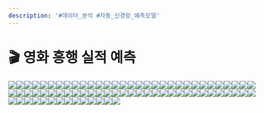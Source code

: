 ```yaml
---
description: '#데이터_분석 #자동_신경망_예측모델'
---
```


# 🎬 영화 흥행 실적 예측

![](<../../../../../.gitbook/assets/Untitled (13).png>)![](<../../../../../.gitbook/assets/Untitled 1 (11).png>)![](<../../../../../.gitbook/assets/Untitled 2 (12).png>)![](<../../../../../.gitbook/assets/Untitled 3 (12).png>)![](<../../../../../.gitbook/assets/Untitled 4 (10).png>)![](<../../../../../.gitbook/assets/Untitled 5 (12).png>)![](<../../../../../.gitbook/assets/Untitled 6 (11).png>)![](<../../../../../.gitbook/assets/Untitled 7 (12).png>)![](<../../../../../.gitbook/assets/Untitled 8 (10).png>)![](<../../../../../.gitbook/assets/Untitled 9 (15).png>)![](<../../../../../.gitbook/assets/Untitled 10 (14).png>)![](<../../../../../.gitbook/assets/Untitled 11 (14).png>)![](<../../../../../.gitbook/assets/Untitled 12 (14).png>)![](<../../../../../.gitbook/assets/Untitled 13 (12).png>)![](<../../../../../.gitbook/assets/Untitled 14 (12).png>)![](<../../../../../.gitbook/assets/Untitled 15 (11).png>)![](<../../../../../.gitbook/assets/Untitled 16 (11).png>)![](<../../../../../.gitbook/assets/Untitled 17 (8).png>)![](<../../../../../.gitbook/assets/Untitled 18 (8).png>)![](<../../../../../.gitbook/assets/Untitled 19 (5).png>)![](<../../../../../.gitbook/assets/Untitled 20 (6).png>)![](<../../../../../.gitbook/assets/Untitled (12).png>)![](<../../../../../.gitbook/assets/Untitled 1 (15).png>)![](<../../../../../.gitbook/assets/Untitled 2 (14).png>)![](<../../../../../.gitbook/assets/Untitled 3 (11).png>)![](<../../../../../.gitbook/assets/Untitled 4 (12).png>)![](<../../../../../.gitbook/assets/Untitled 5 (15).png>)![](<../../../../../.gitbook/assets/Untitled 6.png>)![](<../../../../../.gitbook/assets/Untitled 7 (14).png>)![](<../../../../../.gitbook/assets/Untitled 4 (12).png>)![](<../../../../../.gitbook/assets/Untitled 9 (14).png>)![](<../../../../../.gitbook/assets/Untitled 10.png>)![](<../../../../../.gitbook/assets/Untitled 11 (4).png>)![](<../../../../../.gitbook/assets/Untitled 12 (4).png>)![](<../../../../../.gitbook/assets/Untitled 13.png>)![](<../../../../../.gitbook/assets/Untitled 14.png>)![](<../../../../../.gitbook/assets/Untitled 15 (2).png>)![](<../../../../../.gitbook/assets/Untitled 16 (3).png>)![](<../../../../../.gitbook/assets/Untitled 17 (3).png>)![](<../../../../../.gitbook/assets/Untitled 18 (2).png>)![](<../../../../../.gitbook/assets/Untitled 19 (3).png>)![](<../../../../../.gitbook/assets/Untitled 20 (1).png>)![](<../../../../../.gitbook/assets/Untitled (3).png>)![](<../../../../../.gitbook/assets/Untitled 1 (1).png>)![](<../../../../../.gitbook/assets/Untitled 2 (1).png>)![](<../../../../../.gitbook/assets/Untitled 3.png>)![](<../../../../../.gitbook/assets/Untitled 4 (2).png>)![](<../../../../../.gitbook/assets/Untitled 5 (4).png>)![](<../../../../../.gitbook/assets/Untitled 6 (1).png>)![](<../../../../../.gitbook/assets/Untitled 7 (2).png>)![](<../../../../../.gitbook/assets/Untitled 8 (3).png>)![](<../../../../../.gitbook/assets/Untitled 9 (3).png>)![](<../../../../../.gitbook/assets/Untitled 10 (1).png>)![](<../../../../../.gitbook/assets/Untitled 11 (3).png>)![](<../../../../../.gitbook/assets/Untitled 12 (3).png>)![](<../../../../../.gitbook/assets/Untitled 13 (2).png>)![](<../../../../../.gitbook/assets/Untitled 14 (1).png>)![](<../../../../../.gitbook/assets/Untitled 15 (3).png>)![](<../../../../../.gitbook/assets/Untitled 16 (1).png>)![](<../../../../../.gitbook/assets/Untitled 17 (1).png>)![](<../../../../../.gitbook/assets/Untitled 18 (1).png>)![](<../../../../../.gitbook/assets/Untitled 19 (1).png>)![](<../../../../../.gitbook/assets/Untitled 20 (2).png>)![](<../../../../../.gitbook/assets/Untitled (4).png>)![](<../../../../../.gitbook/assets/Untitled 1 (2).png>)![](<../../../../../.gitbook/assets/Untitled 2 (3).png>)![](<../../../../../.gitbook/assets/Untitled 3 (3).png>)![](<../../../../../.gitbook/assets/Untitled 4.png>)![](<../../../../../.gitbook/assets/Untitled 5 (3).png>)![](<../../../../../.gitbook/assets/Untitled 6 (4).png>)![](<../../../../../.gitbook/assets/Untitled 7 (3).png>)![](<../../../../../.gitbook/assets/Untitled 8.png>)![](<../../../../../.gitbook/assets/Untitled 9 (2).png>)![](<../../../../../.gitbook/assets/Untitled 10 (4).png>)![](<../../../../../.gitbook/assets/Untitled 11 (1).png>)![](<../../../../../.gitbook/assets/Untitled 12 (1).png>)
